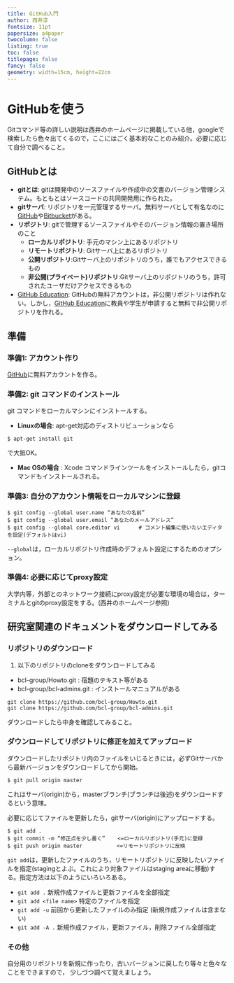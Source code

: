 ```yaml
---
title: GitHub入門
author: 西井淳
fontsize: 11pt
papersize: a4paper
twocolumn: false
listing: true
toc: false
titlepage: false
fancy: false
geometry: width=15cm, height=22cm
---
```


# GitHubを使う

Gitコマンド等の詳しい説明は西井のホームページに掲載している他，googleで検索したら色々出てくるので，ここにはごく基本的なことのみ紹介。必要に応じて自分で調べること。

## GitHubとは

- **gitとは**: gitは開発中のソースファイルや作成中の文書のバージョン管理システム。もともとはソースコードの共同開発用に作られた。
- **gitサーバ**: リポジトリを一元管理するサーバ。無料サーバとして有名なのに[GitHub](https://github.com/)や[Bitbucket](https://bitbucket.org)がある。
- **リポジトリ**: gitで管理するソースファイルやそのバージョン情報の置き場所のこと
  - **ローカルリポジトリ**: 手元のマシン上にあるリポジトリ
  - **リモートリポジトリ**: Gitサーバ上にあるリポジトリ
  - **公開リポジトリ**:Gitサーバ上のリポジトリのうち，誰でもアクセスできるもの
  - **非公開(プライベート)リポジトリ**:Gitサーバ上のリポジトリのうち，許可されたユーザだけアクセスできるもの
- [GitHub Education](https://education.github.com/): GitHubの無料アカウントは，非公開リポジトリは作れない。しかし，[GitHub Education](https://education.github.com/)に教員や学生が申請すると無料で非公開リポジトリを作れる。


## 準備
### 準備1: アカウント作り

[GitHub](https://github.com/)に無料アカウントを作る。

### 準備2: git コマンドのインストール

git コマンドをローカルマシンにインストールする。

- **Linuxの場合**: apt-get対応のディストリビューションなら
```
$ apt-get install git
```
で大抵OK。

- **Mac OSの場合** : Xcode コマンドラインツールをインストールしたら，gitコマンドもインストールされる。

### 準備3: 自分のアカウント情報をローカルマシンに登録

```
$ git config --global user.name “あなたの名前”
$ git config --global user.email “あなたのメールアドレス”
$ git config --global core.editor vi      # コメント編集に使いたいエディタを設定(デフォルトはvi)
```

`--global`は，ローカルリポジトリ作成時のデフォルト設定にするためのオプション。

### 準備4: 必要に応じてproxy設定

大学内等，外部とのネットワーク接続にproxy設定が必要な環境の場合は，ターミナルとgitのproxy設定をする。(西井のホームページ参照)

## 研究室関連のドキュメントをダウンロードしてみる

### リポジトリのダウンロード

1. 以下のリポジトリのcloneをダウンロードしてみる
  - bcl-group/Howto.git : 宿題のテキスト等がある
  - bcl-group/bcl-admins.git : インストールマニュアルがある

```
git clone https://github.com/bcl-group/Howto.git
git clone https://github.com/bcl-group/bcl-admins.git
```
ダウンロードしたら中身を確認してみること。

### ダウンロードしてリポジトリに修正を加えてアップロード

ダウンロードしたリポジトリ内のファイルをいじるときには，必ずGitサーバから最新バージョンをダウンロードしてから開始。

```
$ git pull origin master
```

これはサーバ(origin)から，masterブランチ(ブランチは後述)をダウンロードするという意味。

必要に応じてファイルを更新したら，gitサーバ(origin)にアップロードする。
```
$ git add .
$ git commit -m “修正点を少し書く”    <=ローカルリポジトリ(手元)に登録
$ git push origin master           <=リモートリポジトリに反映
```

`git add`は，更新したファイルのうち，リモートリポジトリに反映したいファイルを指定(stagingとよぶ。これにより対象ファイルはstaging areaに移動)する。指定方法は以下のようにいろいろある。

- `git add .`            新規作成ファイルと更新ファイルを全部指定
- `git add <file name>`  特定のファイルを指定 
- `git add -u`           前回から更新したファイルのみ指定 (新規作成ファイルは含まない)
- `git add -A .`         新規作成ファイル，更新ファイル，削除ファイル全部指定

### その他

自分用のリポジトリを新規に作ったり，古いバージョンに戻したり等々と色々なことをできますので，
少しづつ調べて覚えましょう。
